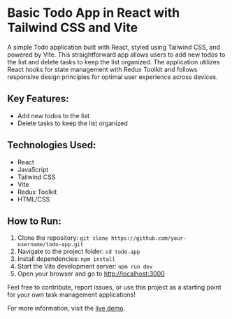 # Basic Todo App in React with Tailwind CSS and Vite

A simple Todo application built with React, styled using Tailwind CSS, and powered by Vite. This straightforward app allows users to add new todos to the list and delete tasks to keep the list organized. The application utilizes React hooks for state management with Redux Toolkit and follows responsive design principles for optimal user experience across devices.

## Key Features:

- Add new todos to the list
- Delete tasks to keep the list organized

## Technologies Used:

- React
- JavaScript
- Tailwind CSS
- Vite
- Redux Toolkit
- HTML/CSS

## How to Run:

1. Clone the repository: `git clone https://github.com/your-username/todo-app.git`
2. Navigate to the project folder: `cd todo-app`
3. Install dependencies: `npm install`
4. Start the Vite development server: `npm run dev`
5. Open your browser and go to [http://localhost:3000](http://localhost:3000)

Feel free to contribute, report issues, or use this project as a starting point for your own task management applications!

For more information, visit the [live demo](https://your-username.github.io/todo-app).
